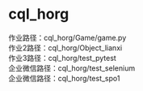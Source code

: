 # cql_horg
作业路径：cql_horg/Game/game.py <br>
作业2路径：cql_horg/Object_lianxi <br>
作业3路径：cql_horg/test_pytest <br>
企业微信路径：cql_horg/test_selenium<br>
企业微信路径：cql_horg/test_spo1
